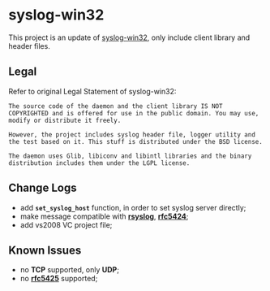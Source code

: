 # syslog-win32

This project is an update of [syslog-win32](http://syslog-win32.sourceforge.net/), only include client library and header files.

## Legal
Refer to original Legal Statement of syslog-win32:

    The source code of the daemon and the client library IS NOT COPYRIGHTED and is offered for use in the public domain. You may use, modify or distribute it freely.

    However, the project includes syslog header file, logger utility and the test based on it. This stuff is distributed under the BSD license.

    The daemon uses Glib, libiconv and libintl libraries and the binary distribution includes them under the LGPL license.


## Change Logs

* add **`set_syslog_host`** function, in order to set syslog server directly;
* make message compatible with **[rsyslog](http://www.rsyslog.com/)**, **[rfc5424](http://tools.ietf.org/html/rfc5424)**;
* add vs2008 VC project file;

## Known Issues

* no **TCP** supported, only **UDP**;
* no **[rfc5425](http://tools.ietf.org/html/rfc5425)** supported;
